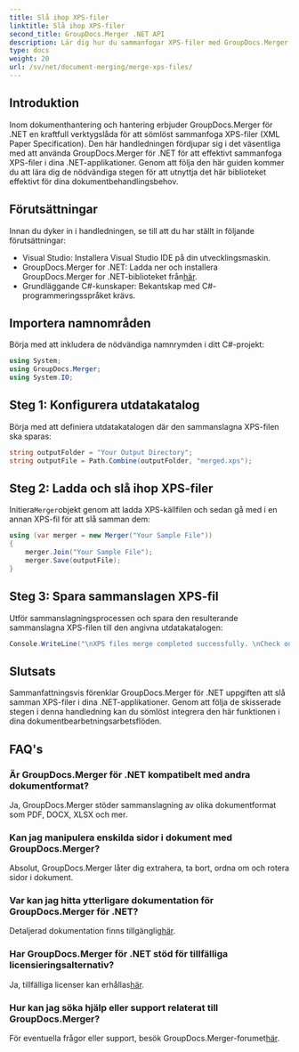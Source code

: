 ```yaml
---
title: Slå ihop XPS-filer
linktitle: Slå ihop XPS-filer
second_title: GroupDocs.Merger .NET API
description: Lär dig hur du sammanfogar XPS-filer med GroupDocs.Merger för .NET utan ansträngning. Förenkla dokumentbehandlingen i dina .NET-applikationer.
type: docs
weight: 20
url: /sv/net/document-merging/merge-xps-files/
---
```

## Introduktion
Inom dokumenthantering och hantering erbjuder GroupDocs.Merger för .NET en kraftfull verktygslåda för att sömlöst sammanfoga XPS-filer (XML Paper Specification). Den här handledningen fördjupar sig i det väsentliga med att använda GroupDocs.Merger för .NET för att effektivt sammanfoga XPS-filer i dina .NET-applikationer. Genom att följa den här guiden kommer du att lära dig de nödvändiga stegen för att utnyttja det här biblioteket effektivt för dina dokumentbehandlingsbehov.
## Förutsättningar
Innan du dyker in i handledningen, se till att du har ställt in följande förutsättningar:
- Visual Studio: Installera Visual Studio IDE på din utvecklingsmaskin.
-  GroupDocs.Merger for .NET: Ladda ner och installera GroupDocs.Merger for .NET-biblioteket från[här](https://releases.groupdocs.com/merger/net/).
- Grundläggande C#-kunskaper: Bekantskap med C#-programmeringsspråket krävs.

## Importera namnområden
Börja med att inkludera de nödvändiga namnrymden i ditt C#-projekt:
```csharp
using System; 
using GroupDocs.Merger;
using System.IO;
```
## Steg 1: Konfigurera utdatakatalog
Börja med att definiera utdatakatalogen där den sammanslagna XPS-filen ska sparas:
```csharp
string outputFolder = "Your Output Directory";
string outputFile = Path.Combine(outputFolder, "merged.xps");
```
## Steg 2: Ladda och slå ihop XPS-filer
 Initiera`Merger`objekt genom att ladda XPS-källfilen och sedan gå med i en annan XPS-fil för att slå samman dem:
```csharp
using (var merger = new Merger("Your Sample File"))
{
    merger.Join("Your Sample File");
    merger.Save(outputFile);
}
```
## Steg 3: Spara sammanslagen XPS-fil
Utför sammanslagningsprocessen och spara den resulterande sammanslagna XPS-filen till den angivna utdatakatalogen:
```csharp
Console.WriteLine("\nXPS files merge completed successfully. \nCheck output in {0}", outputFolder);
```

## Slutsats
Sammanfattningsvis förenklar GroupDocs.Merger för .NET uppgiften att slå samman XPS-filer i dina .NET-applikationer. Genom att följa de skisserade stegen i denna handledning kan du sömlöst integrera den här funktionen i dina dokumentbearbetningsarbetsflöden.

## FAQ's
### Är GroupDocs.Merger för .NET kompatibelt med andra dokumentformat?
Ja, GroupDocs.Merger stöder sammanslagning av olika dokumentformat som PDF, DOCX, XLSX och mer.
### Kan jag manipulera enskilda sidor i dokument med GroupDocs.Merger?
Absolut, GroupDocs.Merger låter dig extrahera, ta bort, ordna om och rotera sidor i dokument.
### Var kan jag hitta ytterligare dokumentation för GroupDocs.Merger för .NET?
 Detaljerad dokumentation finns tillgänglig[här](https://reference.groupdocs.com/merger/net/).
### Har GroupDocs.Merger för .NET stöd för tillfälliga licensieringsalternativ?
 Ja, tillfälliga licenser kan erhållas[här](https://purchase.groupdocs.com/temporary-license/).
### Hur kan jag söka hjälp eller support relaterat till GroupDocs.Merger?
 För eventuella frågor eller support, besök GroupDocs.Merger-forumet[här](https://forum.groupdocs.com/c/merger/32).